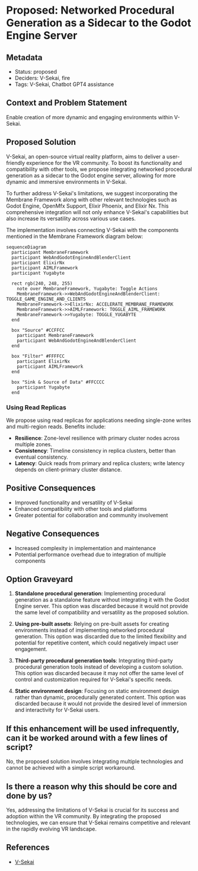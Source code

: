 # Proposed: Networked Procedural Generation as a Sidecar to the Godot Engine Server

## Metadata

- Status: proposed
- Deciders: V-Sekai, fire
- Tags: V-Sekai, Chatbot GPT4 assistance

## Context and Problem Statement

Enable creation of more dynamic and engaging environments within V-Sekai.

## Proposed Solution

V-Sekai, an open-source virtual reality platform, aims to deliver a user-friendly experience for the VR community. To boost its functionality and compatibility with other tools, we propose integrating networked procedural generation as a sidecar to the Godot engine server, allowing for more dynamic and immersive environments in V-Sekai.

To further address V-Sekai's limitations, we suggest incorporating the Membrane Framework along with other relevant technologies such as Godot Engine, OpenMfx Support, Elixir Phoenix, and Elixir Nx. This comprehensive integration will not only enhance V-Sekai's capabilities but also increase its versatility across various use cases.

The implementation involves connecting V-Sekai with the components mentioned in the Membrane Framework diagram below:

```mermaid
sequenceDiagram
  participant MembraneFramework
  participant WebAndGodotEngineAndBlenderClient
  participant ElixirNx
  participant AIMLFramework
  participant Yugabyte

  rect rgb(240, 248, 255)
    note over MembraneFramework, Yugabyte: Toggle Actions
    MembraneFramework->>WebAndGodotEngineAndBlenderClient: TOGGLE_GAME_ENGINE_AND_CLIENTS
    MembraneFramework->>ElixirNx: ACCELERATE_MEMBRANE_FRAMEWORK
    MembraneFramework->>AIMLFramework: TOGGLE_AIML_FRAMEWORK
    MembraneFramework->>Yugabyte: TOGGLE_YUGABYTE
  end

  box "Source" #CCFFCC
    participant MembraneFramework
    participant WebAndGodotEngineAndBlenderClient
  end

  box "Filter" #FFFFCC
    participant ElixirNx
    participant AIMLFramework
  end

  box "Sink & Source of Data" #FFCCCC
    participant Yugabyte
  end
```

### Using Read Replicas

We propose using read replicas for applications needing single-zone writes and multi-region reads. Benefits include:

- **Resilience**: Zone-level resilience with primary cluster nodes across multiple zones.
- **Consistency**: Timeline consistency in replica clusters, better than eventual consistency.
- **Latency**: Quick reads from primary and replica clusters; write latency depends on client-primary cluster distance.

## Positive Consequences

- Improved functionality and versatility of V-Sekai
- Enhanced compatibility with other tools and platforms
- Greater potential for collaboration and community involvement

## Negative Consequences

- Increased complexity in implementation and maintenance
- Potential performance overhead due to integration of multiple components

## Option Graveyard

1. **Standalone procedural generation**: Implementing procedural generation as a standalone feature without integrating it with the Godot Engine server. This option was discarded because it would not provide the same level of compatibility and versatility as the proposed solution.

2. **Using pre-built assets**: Relying on pre-built assets for creating environments instead of implementing networked procedural generation. This option was discarded due to the limited flexibility and potential for repetitive content, which could negatively impact user engagement.

3. **Third-party procedural generation tools**: Integrating third-party procedural generation tools instead of developing a custom solution. This option was discarded because it may not offer the same level of control and customization required for V-Sekai's specific needs.

4. **Static environment design**: Focusing on static environment design rather than dynamic, procedurally generated content. This option was discarded because it would not provide the desired level of immersion and interactivity for V-Sekai users.

## If this enhancement will be used infrequently, can it be worked around with a few lines of script?

No, the proposed solution involves integrating multiple technologies and cannot be achieved with a simple script workaround.

## Is there a reason why this should be core and done by us?

Yes, addressing the limitations of V-Sekai is crucial for its success and adoption within the VR community. By integrating the proposed technologies, we can ensure that V-Sekai remains competitive and relevant in the rapidly evolving VR landscape.

## References

- [V-Sekai](https://v-sekai.org/)
